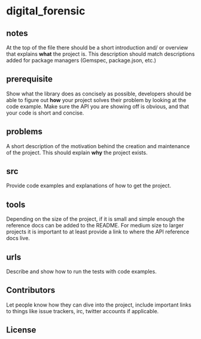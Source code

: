 # digital_forensic

## notes

At the top of the file there should be a short introduction and/ or overview that explains **what** the project is. This description should match descriptions added for package managers (Gemspec, package.json, etc.)

## prerequisite

Show what the library does as concisely as possible, developers should be able to figure out **how** your project solves their problem by looking at the code example. Make sure the API you are showing off is obvious, and that your code is short and concise.

## problems

A short description of the motivation behind the creation and maintenance of the project. This should explain **why** the project exists.

## src

Provide code examples and explanations of how to get the project.

## tools

Depending on the size of the project, if it is small and simple enough the reference docs can be added to the README. For medium size to larger projects it is important to at least provide a link to where the API reference docs live.

## urls

Describe and show how to run the tests with code examples.

## Contributors

Let people know how they can dive into the project, include important links to things like issue trackers, irc, twitter accounts if applicable.

## License




